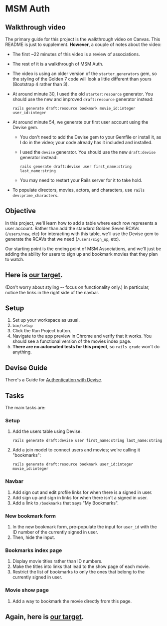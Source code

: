 # MSM Auth

## Walkthrough video

The primary guide for this project is the walkthrough video on Canvas. This
README is just to supplement. **However**, a couple of notes about the video:

 - The first ~22 minutes of this video is a review of associations.
 - The rest of it is a walkthrough of MSM Auth.
 - The video is using an older version of the `starter_generators` gem, so the styling of the Golden 7 code will look a little different than yours (Bootstrap 4 rather than 3).
 - At around minute 30, I used the old `starter:resource` generator. You should use the new and improved `draft:resource` generator instead:

    ```
    rails generate draft:resource bookmark movie_id:integer user_id:integer
    ```

 - At around minute 54, we generate our first user account using the Devise gem.
    - You don't need to add the Devise gem to your Gemfile or install it, as I do in the video; your code already has it included and installed.
    - I used the `devise` generator. You should use the new `draft:devise` generator instead:

        ```
        rails generate draft:devise user first_name:string last_name:string
        ```
    - You may need to restart your Rails server for it to take hold.
 - To populate directors, movies, actors, and characters, use `rails dev:prime_characters`.

## Objective

In this project, we'll learn how to add a table where each row represents a user
account. Rather than add the standard Golden Seven RCAVs (`/users/new`, etc) for
interacting with this table, we'll use the Devise gem to generate the RCAVs that
we need (`/users/sign_up`, etc).

Our starting point is the ending point of MSM Associations, and we'll just be
adding the ability for users to sign up and bookmark movies that they plan to
watch.

## Here is [our target](https://msm-auth.herokuapp.com/).

(Don't worry about styling -- focus on functionality only.) In particular,
notice the links in the right side of the navbar.

## Setup

 1. Set up your workspace as usual.
 1. `bin/setup`
 1. Click the Run Project button.
 1. Navigate to the app preview in Chrome and verify that it works. You should see a functional version of the movies index page.
 1. **There are no automated tests for this project**, so `rails grade` won't do anything.

## Devise Guide

There's a Guide for [Authentication with Devise](https://guides.firstdraft.com/authentication-with-devise).

## Tasks

The main tasks are:

### Setup

 1. Add the users table using Devise.

    ```
    rails generate draft:devise user first_name:string last_name:string
    ```

 1. Add a join model to connect users and movies; we're calling it "bookmarks":

    ```
    rails generate draft:resource bookmark user_id:integer movie_id:integer
    ```

### Navbar

 1. Add sign out and edit profile links for when there is a signed in user.
 1. Add sign up and sign in links for when there isn't a signed in user.
 1. Add a link to `/bookmarks` that says "My Bookmarks".

### New bookmark form

 1. In the new bookmark form, pre-populate the input for `user_id` with the ID number of the currently signed in user.
 1. Then, hide the input.

### Bookmarks index page

 1. Display movie titles rather than ID numbers.
 1. Make the titles into links that lead to the show page of each movie.
 1. Restrict the list of bookmarks to only the ones that belong to the currently signed in user.

### Movie show page

 1. Add a way to bookmark the movie directly from this page.

## Again, here is [our target](https://msm-auth.herokuapp.com/).
